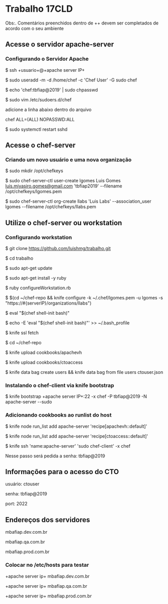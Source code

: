# Trabalho 17CLD
Obs:. Comentários preenchidos dentro de ++ devem ser completados de acordo com o seu ambiente

## Acesse o servidor apache-server
### Configurando o Servidor Apache
$ ssh +usuario+@+apache server IP+

$ sudo useradd -m -d /home/chef -c 'Chef User' -G sudo chef

$ echo 'chef:tbfiap@2019' | sudo chpasswd

$ sudo vim /etc/sudoers.d/chef

adicione a linha abaixo dentro do arquivo

chef ALL=(ALL) NOPASSWD:ALL

$ sudo systemctl restart sshd

## Acesse o chef-server
### Criando um novo usuário e uma nova organização
$ sudo mkdir /opt/chefkeys

$ sudo chef-server-ctl user-create lgomes Luis Gomes luis.miyasiro.gomes@gmail.com 'tbfiap2019' --filename /opt/chefkeys/lgomes.pem

$ sudo chef-server-ctl org-create llabs 'Luis Labs' --association_user lgomes --filename /opt/chefkeys/llabs.pem

## Utilize o chef-server ou workstation
### Configurando workstation
$ git clone https://github.com/luishmg/trabalho.git 

$ cd trabalho

$ sudo apt-get update

$ sudo apt-get install -y ruby

$ ruby configureWorkstation.rb

$ $(cd ~/chef-repo && knife configure -k ~/.chef/lgomes.pem -u lgomes -s "https://#{serverIP}/organizations/llabs")

$ eval "$(chef shell-init bash)"

$ echo -E 'eval "$(chef shell-init bash)"' >> ~/.bash_profile

$ knife ssl fetch

$ cd ~/chef-repo 

$ knife upload cookbooks/apachevh

$ knife upload cookbooks/ctoaccess

$ knife data bag create users && knife data bag from file users ctouser.json

### Instalando o chef-client via knife bootstrap
$ knife bootstrap +apache server IP+:22 -x chef -P tbfiap@2019 -N apache-server --sudo

### Adicionando cookbooks ao runlist do host
$ knife node run_list add apache-server 'recipe[apachevh::default]'

$ knife node run_list add apache-server 'recipe[ctoaccess::default]'

$ knife ssh 'name:apache-server' 'sudo chef-client' -x chef

Nesse passo será pedida a senha: tbfiap@2019

## Informações para o acesso do CTO
usuário: ctouser

senha: tbfiap@2019

port: 2022

## Endereços dos servidores
mbafiap.dev.com.br

mbafiap.qa.com.br

mbafiap.prod.com.br

### Colocar no /etc/hosts para testar
+apache server ip+ mbafiap.dev.com.br 

+apache server ip+ mbafiap.qa.com.br 

+apache server ip+ mbafiap.prod.com.br 
